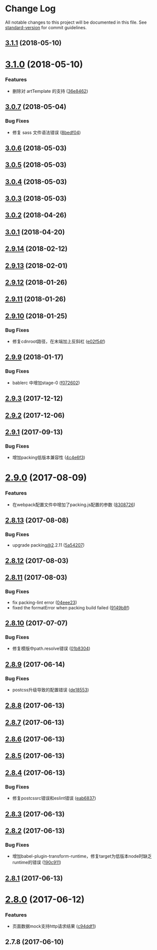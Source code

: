 # Change Log

All notable changes to this project will be documented in this file. See [standard-version](https://github.com/conventional-changelog/standard-version) for commit guidelines.

<a name="3.1.1"></a>
## [3.1.1](https://github.com/packingjs/generator-packing/compare/v3.1.0...v3.1.1) (2018-05-10)



<a name="3.1.0"></a>
# [3.1.0](https://github.com/packingjs/generator-packing/compare/v3.0.7...v3.1.0) (2018-05-10)


### Features

* 删除对 artTemplate 的支持 ([36e8462](https://github.com/packingjs/generator-packing/commit/36e8462))



<a name="3.0.7"></a>
## [3.0.7](https://github.com/packingjs/generator-packing/compare/v3.0.6...v3.0.7) (2018-05-04)


### Bug Fixes

* 修复 sass 文件语法错误 ([8bedf04](https://github.com/packingjs/generator-packing/commit/8bedf04))



<a name="3.0.6"></a>
## [3.0.6](https://github.com/packingjs/generator-packing/compare/v3.0.5...v3.0.6) (2018-05-03)



<a name="3.0.5"></a>
## [3.0.5](https://github.com/packingjs/generator-packing/compare/v3.0.4...v3.0.5) (2018-05-03)



<a name="3.0.4"></a>
## [3.0.4](https://github.com/packingjs/generator-packing/compare/v3.0.3...v3.0.4) (2018-05-03)



<a name="3.0.3"></a>
## [3.0.3](https://github.com/packingjs/generator-packing/compare/v3.0.2...v3.0.3) (2018-05-03)



<a name="3.0.2"></a>
## [3.0.2](https://github.com/packingjs/generator-packing/compare/v3.0.1...v3.0.2) (2018-04-26)



<a name="3.0.1"></a>
## [3.0.1](https://github.com/packingjs/generator-packing/compare/v2.9.14...v3.0.1) (2018-04-20)



<a name="2.9.14"></a>
## [2.9.14](https://github.com/packingjs/generator-packing/compare/v2.9.13...v2.9.14) (2018-02-12)



<a name="2.9.13"></a>
## [2.9.13](https://github.com/packingjs/generator-packing/compare/v2.9.12...v2.9.13) (2018-02-01)



<a name="2.9.12"></a>
## [2.9.12](https://github.com/packingjs/generator-packing/compare/v2.9.11...v2.9.12) (2018-01-26)



<a name="2.9.11"></a>
## [2.9.11](https://github.com/packingjs/generator-packing/compare/v2.9.10...v2.9.11) (2018-01-26)



<a name="2.9.10"></a>
## [2.9.10](https://github.com/packingjs/generator-packing/compare/v2.9.9...v2.9.10) (2018-01-25)


### Bug Fixes

* 修复cdnroot路径，在末端加上反斜杠 ([e02f54f](https://github.com/packingjs/generator-packing/commit/e02f54f))



<a name="2.9.9"></a>
## [2.9.9](https://github.com/packingjs/generator-packing/compare/v2.9.3...v2.9.9) (2018-01-17)


### Bug Fixes

* bablerc 中增加stage-0 ([f072602](https://github.com/packingjs/generator-packing/commit/f072602))



<a name="2.9.3"></a>
## [2.9.3](https://github.com/packingjs/generator-packing/compare/v2.9.2...v2.9.3) (2017-12-12)



<a name="2.9.2"></a>
## [2.9.2](https://github.com/packingjs/generator-packing/compare/v2.9.1...v2.9.2) (2017-12-06)



<a name="2.9.1"></a>
## [2.9.1](https://github.com/packingjs/generator-packing/compare/v2.9.0...v2.9.1) (2017-09-13)


### Bug Fixes

* 增加packing低版本兼容性 ([4c4e6f3](https://github.com/packingjs/generator-packing/commit/4c4e6f3))



<a name="2.9.0"></a>
# [2.9.0](https://github.com/packingjs/generator-packing/compare/v2.8.13...v2.9.0) (2017-08-09)


### Features

* 在webpack配置文件中增加了packing.js配置的参数 ([8308726](https://github.com/packingjs/generator-packing/commit/8308726))



<a name="2.8.13"></a>
## [2.8.13](https://github.com/packingjs/generator-packing/compare/v2.8.12...v2.8.13) (2017-08-08)


### Bug Fixes

* upgrade packing[@2](https://github.com/2).2.11 ([5a54207](https://github.com/packingjs/generator-packing/commit/5a54207))



<a name="2.8.12"></a>
## [2.8.12](https://github.com/packingjs/generator-packing/compare/v2.8.11...v2.8.12) (2017-08-03)



<a name="2.8.11"></a>
## [2.8.11](https://github.com/packingjs/generator-packing/compare/v2.8.10...v2.8.11) (2017-08-03)


### Bug Fixes

* fix packing-lint error ([04eee23](https://github.com/packingjs/generator-packing/commit/04eee23))
* fixed the formatError when packing build failed ([9149b8f](https://github.com/packingjs/generator-packing/commit/9149b8f))



<a name="2.8.10"></a>
## [2.8.10](https://github.com/packingjs/generator-packing/compare/v2.8.9...v2.8.10) (2017-07-07)


### Bug Fixes

* 修复模版中path.resolve错误 ([01b8304](https://github.com/packingjs/generator-packing/commit/01b8304))



<a name="2.8.9"></a>
## [2.8.9](https://github.com/packingjs/generator-packing/compare/v2.8.8...v2.8.9) (2017-06-14)


### Bug Fixes

* postcss升级导致的配置错误 ([de18553](https://github.com/packingjs/generator-packing/commit/de18553))



<a name="2.8.8"></a>
## [2.8.8](https://github.com/packingjs/generator-packing/compare/v2.8.7...v2.8.8) (2017-06-13)



<a name="2.8.7"></a>
## [2.8.7](https://github.com/packingjs/generator-packing/compare/v2.8.6...v2.8.7) (2017-06-13)



<a name="2.8.6"></a>
## [2.8.6](https://github.com/packingjs/generator-packing/compare/v2.8.5...v2.8.6) (2017-06-13)



<a name="2.8.5"></a>
## [2.8.5](https://github.com/packingjs/generator-packing/compare/v2.8.4...v2.8.5) (2017-06-13)



<a name="2.8.4"></a>
## [2.8.4](https://github.com/packingjs/generator-packing/compare/v2.8.3...v2.8.4) (2017-06-13)


### Bug Fixes

* 修复postcssrc错误和eslint错误 ([eab6837](https://github.com/packingjs/generator-packing/commit/eab6837))



<a name="2.8.3"></a>
## [2.8.3](https://github.com/packingjs/generator-packing/compare/v2.8.2...v2.8.3) (2017-06-13)



<a name="2.8.2"></a>
## [2.8.2](https://github.com/packingjs/generator-packing/compare/v2.8.1...v2.8.2) (2017-06-13)


### Bug Fixes

* 增加babel-plugin-transform-runtime，修复target为低版本node时缺乏runtime的错误 ([190c911](https://github.com/packingjs/generator-packing/commit/190c911))



<a name="2.8.1"></a>
## [2.8.1](https://github.com/packingjs/generator-packing/compare/v2.8.0...v2.8.1) (2017-06-13)



<a name="2.8.0"></a>
# [2.8.0](https://github.com/packingjs/generator-packing/compare/v2.7.8...v2.8.0) (2017-06-12)


### Features

* 页面数据mock支持http请求结果 ([c94ddf1](https://github.com/packingjs/generator-packing/commit/c94ddf1))



<a name="2.7.8"></a>
## 2.7.8 (2017-06-10)
